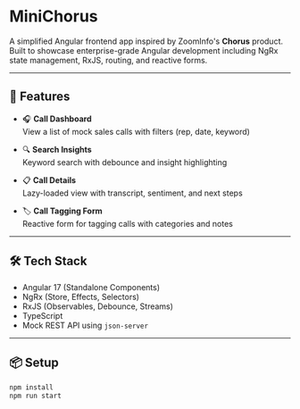 # MiniChorus

A simplified Angular frontend app inspired by ZoomInfo's **Chorus** product. Built to showcase enterprise-grade Angular development including NgRx state management, RxJS, routing, and reactive forms.

---

## 🧱 Features

- 🎧 **Call Dashboard**  
  View a list of mock sales calls with filters (rep, date, keyword)

- 🔍 **Search Insights**  
  Keyword search with debounce and insight highlighting

- 📋 **Call Details**  
  Lazy-loaded view with transcript, sentiment, and next steps

- 🏷️ **Call Tagging Form**  
  Reactive form for tagging calls with categories and notes

---

## 🛠️ Tech Stack

- Angular 17 (Standalone Components)
- NgRx (Store, Effects, Selectors)
- RxJS (Observables, Debounce, Streams)
- TypeScript
- Mock REST API using `json-server`

---

## 📦 Setup

```bash
npm install
npm run start
